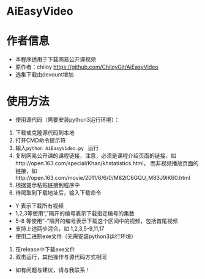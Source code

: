 # AiEasyVideo
# 作者信息 
- 本程序适用于下载网易公开课视频
- 原作者：chiloy  https://github.com/ChiloyGit/AiEasyVideo
- 选集下载由devount增加
# 使用方法
- 使用源代码（需要安装python3运行环境）： 
 1. 下载或克隆源代码到本地 
 2. 打开CMD命令提示符
 3. 输入`python AiEasyVideo.py ` 运行
 4. 复制网易公开课的课程链接，注意，必须是课程介绍页面的链接，如http://open.163.com/special/Khan/khstatistics.html，
 而非视频播放页面的链接，如http://open.163.com/movie/2011/6/6/0/M82IC6GQU_M83J9IK60.html
 5. 根据提示粘贴链接到程序中
 6. 待爬取到下载地址后，输入下载命令
   - Y 表示下载所有视频
   -  1,2,3等使用“,”隔开的编号表示下载指定编号的集数
   - 5-8 等使用“-”隔开的编号表示下载这个区间中的视频，包括首尾视频
   - 支持上述两步混合，如 1,2,3,5-9,11,17
- 使用二进制exe文件（无需安装python3运行环境）
 1. 在release中下载exe文件
 2. 双击运行，其他操作与源代码方式相同
 
- 如有问题与建议，请与我联系！
